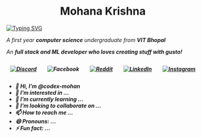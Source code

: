 <h1 align="center">Mohana Krishna</h1>

<a href="https://git.io/typing-svg"><img src="https://readme-typing-svg.demolab.com?font=Raleway&weight=500&size=24&pause=1000&color=53F7A5&center=true&vCenter=true&width=435&lines=Full+Stack+Web+and+ML+Developer" alt="Typing SVG" /></a>

<em>

<p>A first year <b> computer science</b> undergraduate from <b>VIT Bhopal</b></p>

<p>An <b>full stack <b> and <b>ML developer</b> who loves creating stuff with gusto! </p>

<div align="center" style="display: flex;
    justify-content: center;
    justify-self: center;
    flex-wrap: wrap;
    flex-direction: row;
    gap:2em"> 

[![Discord](https://img.shields.io/badge/Discord-7289DA?style=for-the-badge&logo=discord&logoColor=white)]()

![Facebook](https://img.shields.io/badge/Facebook-%230866FF?style=for-the-badge&logo=Facebook&logoColor=white&logoSize=auto)

[![Reddit](https://img.shields.io/badge/Reddit-FF4500?style=for-the-badge&logo=Reddit&logoColor=white)]()

[![LinkedIn](https://img.shields.io/badge/LinkedIn-0077B5?style=for-the-badge&logo=linkedin&logoColor=white)]()

[![Instagram](https://img.shields.io/badge/Instagram-E4405F?style=for-the-badge&logo=instagram&logoColor=white)](https://www.instagram.com/codexmohan/)


</div>

- 👋 Hi, I’m @codex-mohan
- 👀 I’m interested in ...
- 🌱 I’m currently learning ...
- 💞️ I’m looking to collaborate on ...
- 📫 How to reach me ...
- 😄 Pronouns: ...
- ⚡ Fun fact: ...

<!---
codex-mohan/codex-mohan is a ✨ special ✨ repository because its `README.md` (this file) appears on your GitHub profile.
You can click the Preview link to take a look at your changes.
--->
